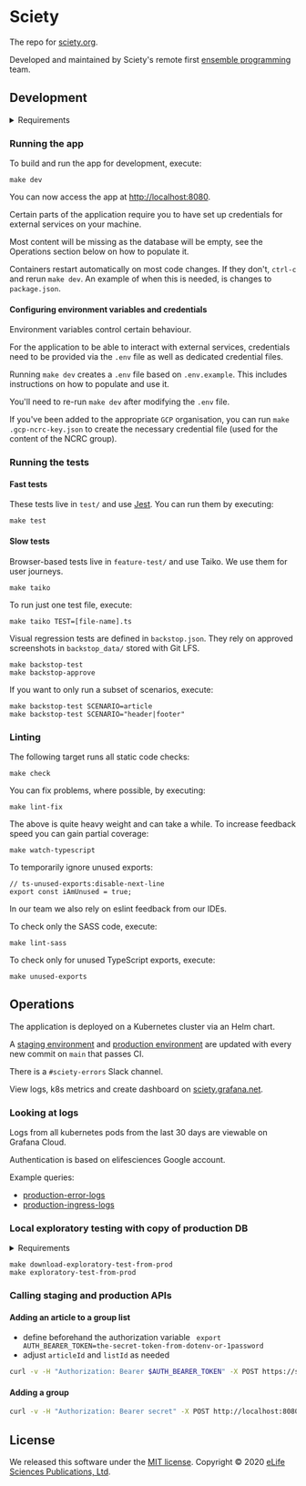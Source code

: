 Sciety
======

The repo for [sciety.org].

Developed and maintained by Sciety's remote first [ensemble programming] team.

Development
-----------

<details>

<summary>Requirements</summary>

- [Docker]
- [Docker Compose]
- [GNU Make]
- [Node.js]
- [Git LFS]
- Unix-like operating system

</details>

### Running the app

To build and run the app for development, execute:

```shell
make dev
```

You can now access the app at <http://localhost:8080>.

Certain parts of the application require you to have set up credentials for external services on your machine.

Most content will be missing as the database will be empty, see the Operations section below on how to populate it.

Containers restart automatically on most code changes. If they don't, `ctrl-c` and rerun `make dev`. An example of when this is needed, is changes to `package.json`.

#### Configuring environment variables and credentials

Environment variables control certain behaviour.

For the application to be able to interact with external services, credentials need to be provided via the `.env` file as well as dedicated credential files.

Running `make dev` creates a `.env` file based on `.env.example`. This includes instructions on how to populate and use it.

You'll need to re-run `make dev` after modifying the `.env` file.

If you've been added to the appropriate `GCP` organisation, you can run `make .gcp-ncrc-key.json` to create the necessary credential file (used for the content of the NCRC group). 

### Running the tests

#### Fast tests

These tests live in `test/` and use [Jest]. You can run them by executing:

```shell
make test
```

#### Slow tests

Browser-based tests live in `feature-test/` and use Taiko. We use them for user journeys.

```shell
make taiko
```

To run just one test file, execute:

```shell
make taiko TEST=[file-name].ts
```

Visual regression tests are defined in `backstop.json`. They rely on approved screenshots in `backstop_data/` stored with Git LFS.

```shell
make backstop-test
make backstop-approve
```

If you want to only run a subset of scenarios, execute:

```shell
make backstop-test SCENARIO=article
make backstop-test SCENARIO="header|footer"
```

### Linting

The following target runs all static code checks:

```shell
make check
```

You can fix problems, where possible, by executing:

```shell
make lint-fix
```

The above is quite heavy weight and can take a while.
To increase feedback speed you can gain partial coverage:

```shell
make watch-typescript
```
To temporarily ignore unused exports:
```
// ts-unused-exports:disable-next-line
export const iAmUnused = true;
```

In our team we also rely on eslint feedback from our IDEs.

To check only the SASS code, execute:
```shell
make lint-sass
```

To check only for unused TypeScript exports, execute:
```shell
make unused-exports
```

## Operations

The application is deployed on a Kubernetes cluster via an Helm chart.

A [staging environment] and [production environment] are updated with every new commit on `main` that passes CI.

There is a `#sciety-errors` Slack channel.

View logs, k8s metrics and create dashboard on [sciety.grafana.net](https://sciety.grafana.net).

### Looking at logs

Logs from all kubernetes pods from the last 30 days are viewable on Grafana Cloud.

Authentication is based on elifesciences Google account.

Example queries:

- [production-error-logs]
- [production-ingress-logs]

### Local exploratory testing with copy of production DB

<details>

<summary>Requirements</summary>

- [kubectl]
- [aws-cli]

</details>

```shell
make download-exploratory-test-from-prod
make exploratory-test-from-prod
```

### Calling staging and production APIs

#### Adding an article to a group list

- define beforehand the authorization variable
  ` export AUTH_BEARER_TOKEN=the-secret-token-from-dotenv-or-1password`
- adjust `articleId` and `listId` as needed

```sh
curl -v -H "Authorization: Bearer $AUTH_BEARER_TOKEN" -X POST https://sciety.org/api/add-article-to-list -H "Content-type: application/json" -d '{"articleId": "10.21203/rs.3.rs-955726/v1", "listId": "5ac3a439-e5c6-4b15-b109-92928a740812"}'
```

#### Adding a group

```sh
curl -v -H "Authorization: Bearer secret" -X POST http://localhost:8080/api/add-group -H "Content-type: application/json" -d '{"groupId": "1480d2dd-463f-4834-8e81-d89c8ae2b86f", "avatarPath": "https://raw.githubusercontent.com/sciety/group-static-files/main/example-group.png", "descriptionPath": "life-science-editors--1480d2dd-463f-4834-8e81-d89c8ae2b86f.md", "homepage": "https://www.lifescienceeditors.com", "name": "Life Science Editors", "shortDescription": "Life Science Editors is a group of former journal editors and grant specialists who are passionate about helping scientists and science reach their full potential.", "slug": "life-science-editors"}'
```

License
-------

We released this software under the [MIT license][License]. Copyright © 2020 [eLife Sciences Publications, Ltd][eLife].

[Architecture sketch]: https://miro.com/app/board/o9J_ksK0wlg=/
[aws-cli]: https://aws.amazon.com/cli/
[AWS CloudWatch logs]: https://console.aws.amazon.com/cloudwatch/home?region=us-east-1#logs-insights:queryDetail=~(end~0~start~-900~timeType~'RELATIVE~unit~'seconds~editorString~'fields*20*40timestamp*2c*20*40message*0a*7c*20filter*20*60kubernetes.labels.app_kubernetes_io*2finstance*60*3d*22prc--prod*22*0a*7c*20sort*20*40timestamp*20desc*0a*7c*20limit*2020~isLiveTail~false~queryId~'89133ab9-5bb4-4770-b3e9-96052e8300ef~source~(~'*2faws*2fcontainerinsights*2flibero-eks--franklin*2fapplication));tab=logs
[CloudWatch dashboard]: https://console.aws.amazon.com/cloudwatch/home?region=us-east-1#dashboards:name=PRCMetrics
[CloudWatch user journey by IP]: https://console.aws.amazon.com/cloudwatch/home?region=us-east-1#logsV2:logs-insights$3FqueryDetail$3D$257E$2528end$257E0$257Estart$257E-1800$257EtimeType$257E$2527RELATIVE$257Eunit$257E$2527seconds$257EeditorString$257E$2527fields*20*40timestamp*2c*20app_request*0a*7c*20filter*20*60kubernetes.labels.app_kubernetes_io*2finstance*60*20*3d*3d*20*27ingress-nginx*27*20and*20app_remote_addr*20*3d*3d*20*2778.105.99.80*27*20and*20app_request*20not*20like*20*2fstatic*2f*0a*7c*20filter*20app_ingress_name*20*3d*3d*20*27sciety--prod--frontend*27*0a*7c*20sort*20*40timestamp*20asc*0a*7c*20limit*20200$257EisLiveTail$257Efalse$257EqueryId$257E$2527e3086054-9d14-4384-bca5-a9c12b181c87$257Esource$257E$2528$257E$2527*2faws*2fcontainerinsights*2flibero-eks--franklin*2fapplication$2529$2529
[Docker]: https://www.docker.com/
[Docker Compose]: https://docs.docker.com/compose/
[eLife]: https://elifesciences.org/
[ensemble programming]: https://en.wikipedia.org/w/index.php?title=Ensemble_programming&redirect=no
[Export from CloudWatch]: https://console.aws.amazon.com/cloudwatch/home?region=us-east-1#logsV2:log-groups/log-group/$252Faws$252Fcontainerinsights$252Flibero-eks--franklin$252Fapplication
[ESLint]: https://eslint.org/
[Git LFS]: https://git-lfs.github.com/
[GNU Make]: https://www.gnu.org/software/make/
[Jest]: https://jestjs.io/
[kubectl]: https://kubernetes.io/docs/tasks/tools/
[License]: LICENSE.md
[Makefile]: Makefile
[Monitoring SNS topic]: https://console.aws.amazon.com/sns/v3/home?region=us-east-1#/topic/arn:aws:sns:us-east-1:540790251273:prc-logging
[Monitoring lambda]: https://console.aws.amazon.com/lambda/home?region=us-east-1#/functions/notifySlackFromSnsTopicError
[Node.js]: https://nodejs.org/
[Production environment]: https://sciety.org
[production-error-logs]: https://sciety.grafana.net/explore?orgId=1&left=%7B%22datasource%22:%22grafanacloud-sciety-logs%22,%22queries%22:%5B%7B%22expr%22:%22%7Bapp_kubernetes_io_name%3D%5C%22sciety%5C%22,app_kubernetes_io_instance%3D%5C%22sciety--prod%5C%22%7D%5Cn%7C%20json%20%7C%20__error__%3D%5C%22%5C%22%5Cn%7C%20level%20%3D%20%5C%22error%5C%22%22,%22refId%22:%22A%22%7D%5D,%22range%22:%7B%22from%22:%22now-2d%22,%22to%22:%22now%22%7D%7D
[production-ingress-logs]: https://sciety.grafana.net/explore?orgId=1&left=%7B%22datasource%22:%22grafanacloud-sciety-logs%22,%22queries%22:%5B%7B%22refId%22:%22B%22,%22expr%22:%22%7Bapp_kubernetes_io_name%3D%5C%22ingress-nginx%5C%22%7D%5Cn%7C%20json%5Cn%7C%20__error__%3D%5C%22%5C%22%5Cn%7C%20ingress_name%3D%5C%22sciety--prod--frontend%5C%22%22%7D%5D,%22range%22:%7B%22from%22:%22now-2d%22,%22to%22:%22now%22%7D%7D
[Staging environment]: https://staging.sciety.org
[sciety.org]: https://sciety.org
